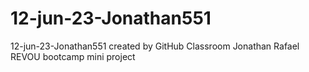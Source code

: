 # 12-jun-23-Jonathan551
12-jun-23-Jonathan551 created by GitHub Classroom
Jonathan Rafael REVOU bootcamp mini project
